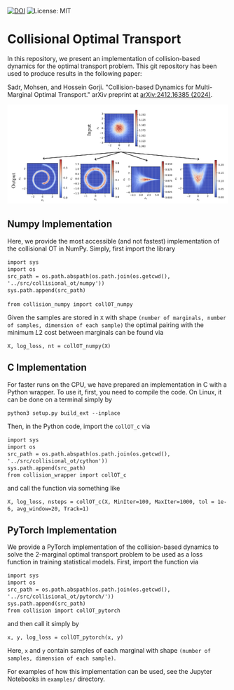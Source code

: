 [![DOI](https://zenodo.org/badge/DOI/10.48550/arXiv.2412.16385.svg)](https://doi.org/10.48550/arXiv.2412.16385)
![License: MIT](https://img.shields.io/badge/License-MIT-yellow.svg)

# Collisional Optimal Transport

In this repository, we present an implementation of collision-based dynamics for the optimal transport problem. This git repository has been used to produce results in the following paper:

Sadr, Mohsen, and Hossein Gorji. "Collision-based Dynamics for Multi-Marginal Optimal Transport." arXiv preprint at [arXiv:2412.16385 (2024)](https://doi.org/10.48550/arXiv.2412.16385).

![Demo](testcases_paper/5marginals.png)

## Numpy Implementation
Here, we provide the most accessible (and not fastest) implementation of the collisional OT in NumPy. Simply, first import the library
```
import sys
import os
src_path = os.path.abspath(os.path.join(os.getcwd(), '../src/collisional_ot/numpy'))
sys.path.append(src_path)

from collision_numpy import collOT_numpy
```
Given the samples are stored in ```X``` with shape 
```(number of marginals, number of samples, dimension of each sample)```
the optimal pairing with the minimum $L2$ cost between marginals can be found via
```
X, log_loss, nt = collOT_numpy(X)
```

## C Implementation
For faster runs on the CPU, we have prepared an implementation in C with a Python wrapper. To use it, first, you need to compile the code. On Linux, it can be done on a terminal simply by

```
python3 setup.py build_ext --inplace
```

Then, in the Python code, import the ```collOT_c``` via
```
import sys
import os
src_path = os.path.abspath(os.path.join(os.getcwd(), '../src/collisional_ot/cython'))
sys.path.append(src_path)
from collision_wrapper import collOT_c
```
and call the function via something like
```
X, log_loss, nsteps = collOT_c(X, MinIter=100, MaxIter=1000, tol = 1e-6, avg_window=20, Track=1)
```

## PyTorch Implementation
We provide a PyTorch implementation of the collision-based dynamics to solve the 2-marginal optimal transport problem to be used as a loss function in training statistical models. First, import the function via
```
import sys
import os
src_path = os.path.abspath(os.path.join(os.getcwd(), '../src/collisional_ot/pytorch/'))
sys.path.append(src_path)
from collision import collOT_pytorch
```
and then call it simply by
```
x, y, log_loss = collOT_pytorch(x, y)
```
Here, ```x``` and ```y``` contain samples of each marginal with shape ```(number of samples, dimension of each sample)```.

For examples of how this implementation can be used, see the Jupyter Notebooks in ```examples/``` directory.
